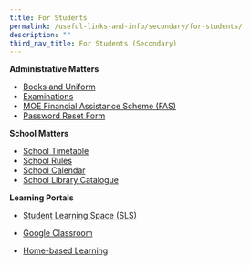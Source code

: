 ```yaml
---
title: For Students
permalink: /useful-links-and-info/secondary/for-students/
description: ""
third_nav_title: For Students (Secondary)
---
```

**Administrative Matters**

*   [Books and Uniform](https://marisstellahigh.moe.edu.sg/useful-links-and-info/secondary/for-students/books-and-uniform)
*   [Examinations](https://sites.google.com/moe.edu.sg/mshs-exam-matters/home)
*   [MOE Financial Assistance Scheme (FAS)](https://www.moe.gov.sg/financial-matters/financial-assistance)
*   [Password Reset Form](http://go.gov.sg/mshspwdreset)

  

**School Matters**

*   [School Timetable](https://marisstellahigh.moe.edu.sg/useful-links-and-info/secondary/for-students/school-timetable)
*   [School Rules](/files/Useful%20Links%20and%20Info/Secondary/2020_MSHS_Marist%20Companion_Code%20of%20Conduct_Rules.pdf)
*   [School Calendar](https://calendar.google.com/calendar/embed?src=c_i7c7e2cj7583s1j1v8ompfgpqc%40group.calendar.google.com&ctz=Asia%2FSingapore)
*   [School Library Catalogue](https://schoolibrary.moe.edu.sg/marisstellahigh/)

  

**Learning Portals**

*   [Student Learning Space (SLS)](https://vle.learning.moe.edu.sg/)  
    
*   [Google Classroom](http://classroom.google.com/)
*   [Home-based Learning](https://sites.google.com/moe.edu.sg/mshshbl/home)